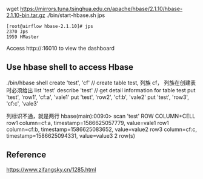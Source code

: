 
wget https://mirrors.tuna.tsinghua.edu.cn/apache/hbase/2.1.10/hbase-2.1.10-bin.tar.gz
./bin/start-hbase.sh
jps
```
[root@airflow hbase-2.1.10]# jps
2370 Jps
1959 HMaster
```
Access http://<ip>:16010 to view the dashboard

## Use hbase shell to access Hbase
 ./bin/hbase shell
create 'test', 'cf'  // create table test, 列族 cf， 列族在创建表时必须给出
list 'test'
describe 'test'   // get detail information for table test
put 'test', 'row1', 'cf:a', 'vale1'
put 'test', 'row2', 'cf:b', 'vale2'
put 'test', 'row3', 'cf:c', 'vale3'

列标识不通，就是两行
hbase(main):009:0> scan 'test'
ROW                                COLUMN+CELL
 row1                              column=cf:a, timestamp=1586625057779, value=vale1
 row1                              column=cf:b, timestamp=1586625083652, value=value2
 row3                              column=cf:c, timestamp=1586625094331, value=value3
2 row(s)

## Reference 
https://www.zifangsky.cn/1285.html